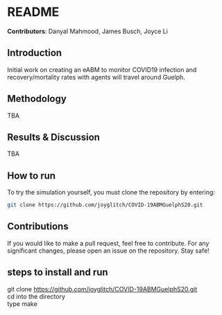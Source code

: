 # README
**Contributors**: Danyal Mahmood, James Busch, Joyce Li

## Introduction
Initial work on creating an eABM to monitor COVID19 infection and recovery/mortality rates with agents will travel around Guelph.

## Methodology
TBA

## Results & Discussion
TBA

## How to run
To try the simulation yourself, you must clone the repository by entering:

```bash
git clone https://github.com/joyglitch/COVID-19ABMGuelphS20.git
```

## Contributions
If you would like to make a pull request, feel free to contribute. For any significant changes, please open an issue on the repository. Stay safe!

## steps to install and run
git clone https://github.com/joyglitch/COVID-19ABMGuelphS20.git  
cd into the directory  
type make  

